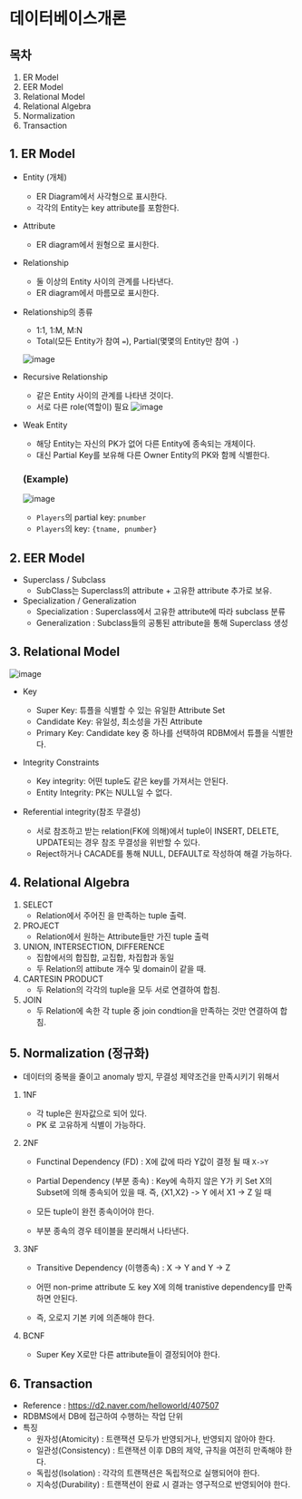 # 데이터베이스개론

## 목차
1. ER Model
2. EER Model
3. Relational Model
4. Relational Algebra
5. Normalization
6. Transaction

## 1. ER Model
- Entity (개체)
    - ER Diagram에서 사각형으로 표시한다.
    - 각각의 Entity는 key attribute를 포함한다.
- Attribute
    - ER diagram에서 원형으로 표시한다.
- Relationship
    - 둘 이상의 Entity 사이의 관계를 나타낸다.
    - ER diagram에서 마름모로 표시한다.

- Relationship의 종류
    - 1:1, 1:M, M:N
    - Total(모든 Entity가 참여 ```=```), Partial(몇몇의 Entity만 참여 ```-```)

    ![image](https://user-images.githubusercontent.com/86395683/187480474-502e5c3e-cceb-41cf-9feb-c9e39c8a806a.png)

- Recursive Relationship
    - 같은 Entity 사이의 관계를 나타낸 것이다.
    - 서로 다른 role(역할이) 필요
    ![image](https://user-images.githubusercontent.com/86395683/187481117-3dea4a2e-d6e2-4cc6-9772-756af18fd1ee.png)

- Weak Entity 
    - 해당 Entity는 자신의 PK가 없어 다른 Entity에 종속되는 개체이다.
    - 대신 Partial Key를 보유해 다른 Owner Entity의 PK와 함께 식별한다.
    
    ### (Example) 
    ![image](https://user-images.githubusercontent.com/86395683/187482134-3749b4b9-279e-43cc-9a9c-3c4d2afee17c.png)
    - ```Players```의 partial key: ```pnumber```
    - ```Players```의 key: ```{tname, pnumber}```

## 2. EER Model
- Superclass / Subclass
    - SubClass는 Superclass의 attribute + 고유한 attribute 추가로 보유.
- Specialization / Generalization
    - Specialization : Superclass에서 고유한 attribute에 따라 subclass 분류
    - Generalization : Subclass들의 공통된 attribute을 통해 Superclass 생성 

## 3. Relational Model
![image](https://user-images.githubusercontent.com/86395683/187621553-d7b72729-7f33-4074-a68a-c4cbcdfd6a93.png)

- Key
    - Super Key: 튜플을 식별할 수 있는 유일한 Attribute Set 
    - Candidate Key: 유일성, 최소성을 가진 Attribute
    - Primary Key: Candidate key 중 하나를 선택하여 RDBM에서 튜플을 식별한다.

- Integrity Constraints
    - Key integrity: 어떤 tuple도 같은 key를 가져서는 안된다.
    - Entity Integrity: PK는 NULL일 수 없다.

- Referential integrity(참조 무결성)
    - 서로 참조하고 받는 relation(FK에 의해)에서 tuple이 INSERT, DELETE, UPDATE되는 경우 참조 무결성을 위반할 수 있다.
    - Reject하거나 CACADE를 통해 NULL, DEFAULT로 작성하여 해결 가능하다.

## 4. Relational Algebra
1. SELECT
    - Relation에서 주어진 <condition>을 만족하는 tuple 출력.
2. PROJECT
    - Relation에서 원하는 Attribute들만 가진 tuple 출력
3. UNION, INTERSECTION, DIFFERENCE
    - 집합에서의 합집합, 교집합, 차집합과 동일
    - 두 Relation의 attibute 개수 및 domain이 같을 때.
4. CARTESIN PRODUCT
    - 두 Relation의 각각의 tuple을 모두 서로 연결하여 합침.
5. JOIN
    - 두 Relation에 속한 각 tuple 중 join condtion을 만족하는 것만 연결하여 합침.


## 5. Normalization (정규화)
- 데이터의 중복을 줄이고 anomaly 방지, 무결성 제약조건을 만족시키기 위해서

1. 1NF
    - 각 tuple은 원자값으로 되어 있다.
    - PK 로 고유하게 식별이 가능하다.

2. 2NF
    - Functinal Dependency (FD) : X에 값에 따라 Y값이 결정 될 때 ```X->Y```
    - Partial Dependency (부분 종속) : Key에 속하지 않은 Y가 키 Set X의 Subset에 의해 종속되어 있을 때. 즉, {X1,X2} -> Y 에서 X1 -> Z 일 때

    - 모든 tuple이 완전 종속이어야 한다.
    - 부분 종속의 경우 테이블을 분리해서 나타낸다.

3. 3NF
    - Transitive Dependency (이행종속) : X -> Y and Y -> Z

    - 어떤 non-prime attribute 도 key X에 의해 tranistive dependency를 만족하면 안된다.
    - 즉, 오로지 기본 키에 의존해야 한다.
    
4. BCNF
    - Super Key X로만 다른 attribute들이 결정되어야 한다.

## 6. Transaction
- Reference : https://d2.naver.com/helloworld/407507
- RDBMS에서 DB에 접근하여 수행하는 작업 단위
- 특징
    - 원자성(Atomicity) : 트랜잭션 모두가 반영되거나, 반영되지 않아야 한다.
    - 일관성(Consistency) : 트랜잭션 이후 DB의 제약, 규칙을 여전히 만족해야 한다.
    - 독립성(Isolation) : 각각의 트랜잭션은 독립적으로 실행되어야 한다.
    - 지속성(Durability) : 트랜잭션이 완료 시 결과는 영구적으로 반영되어야 한다. 

